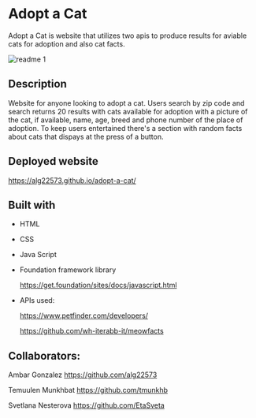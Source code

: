 # Adopt a Cat

Adopt a Cat is website that utilizes two apis to produce results for aviable cats for adoption and also cat facts. 


![readme 1](https://user-images.githubusercontent.com/109307665/190507384-15f4706f-6472-47de-bcf3-c1cd8b1fa474.png)

## Description
Website for anyone looking to adopt a cat. Users search by zip code and search returns 20 results with cats available for adoption with a picture of the cat, if available, name, age, breed and phone number of the place of adoption. 
To keep users entertained there's a section with random facts about cats that dispays at the press of a button. 


## Deployed website
https://alg22573.github.io/adopt-a-cat/

## Built with
* HTML
* CSS
* Java Script
* Foundation framework library 

   https://get.foundation/sites/docs/javascript.html
* APIs used: 

   https://www.petfinder.com/developers/

   https://github.com/wh-iterabb-it/meowfacts


## Collaborators:
   Ambar Gonzalez   https://github.com/alg22573
   
   Temuulen Munkhbat   https://github.com/tmunkhb
   
   Svetlana Nesterova   https://github.com/EtaSveta




